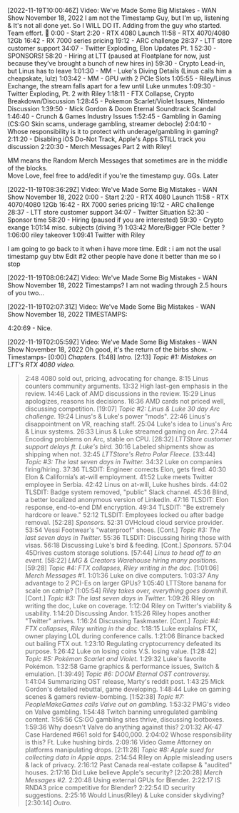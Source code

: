 [2022-11-19T10:00:46Z] Video: We've Made Some Big Mistakes - WAN Show November 18, 2022 
I am not the Timestamp Guy, but I'm up, listening & It's not all done yet. So I WILL DO IT. Adding from the guy who started. Team effort. 👊
0:00  - Start
2:20 - RTX 4080 Launch
11:58 - RTX 4070/4080 12Gb 
16:42 - RX 7000 series pricing
19:12 - ARC challenge
28:37 - LTT store customer support
34:07 - Twitter Exploding, Elon Updates Pt. 1
52:30 - SPONSORS!
58:20 - Hiring at LTT (paused at Floatplane for now, just because they’ve brought a bunch of new hires in)
59:30 - Crypto Lead-in, but Linus has to leave
1:01:30 - MM - Luke's Diving Details (Linus calls him a cheapskate, lulz) 
1:03:42 - MM - GPU with 2 PCIe Slots
1:05:55 - Riley/Linus Exchange, the stream falls apart for a few until Luke unmutes
1:09:30 - Twitter Exploding, Pt. 2 with Riley
1:18:11 - FTX Collapse, Crypto Breakdown/Discussion
1:28:45 - Pokemon Scarlet/Violet Issues, Nintendo Discussion
1:39:50 - Mick Gordon & Doom Eternal Soundtrack Scandal
1:46:40 - Crunch & Games Industry Issues
1:52:45 - Gambling in Gaming (CS:GO Skin scams, underage gambling, streamer debocle) 
2:04:10 - Whose responsibility is it to protect with underage/gambling in gaming? 
2:11:20 - Disabling iOS Do-Not Track, Apple's Apps STILL track you discussion
2:20:30 - Merch Messages Part 2 with Riley! 

MM means the Random Merch Messages that sometimes are in the middle of the blocks.  
Move Love, feel free to add/edit if you're the timestamp guy. GGs. Later

[2022-11-19T08:36:29Z] Video: We've Made Some Big Mistakes - WAN Show November 18, 2022 
0:00  - Start
2:20 - RTX 4080 Launch
11:58 - RTX 4070/4080 12Gb 
16:42 - RX 7000 series pricing
19:12 - ARC challenge
28:37 - LTT store customer support
34:07 - Twitter Situation
52:30 - Sponsor time 
58:20 - Hiring (paused if you are interested)
59:30 - Crypto exange
1:01:14 misc. subjects (diving ?)
1:03:42 More/Bigger PCIe better ?
1:06:00 riley takeover
1:09:41 Twitter with Riley


I am going to go back to it when i have more time.
Edit : i am not the usal timestamp guy btw
Edit #2 other people have done it better than me so i stop

[2022-11-19T08:06:24Z] Video: We've Made Some Big Mistakes - WAN Show November 18, 2022 
Timestamps? I am not wading through 2.5 hours of you two...

[2022-11-19T02:07:31Z] Video: We've Made Some Big Mistakes - WAN Show November 18, 2022 
TIMESTAMPS:



4:20:69 - Nice.

[2022-11-19T02:05:59Z] Video: We've Made Some Big Mistakes - WAN Show November 18, 2022 
Oh good, it's the return of the birbs show.
-Timestamps-
[0:00] *Chapters.*
[1:48] *Intro.*
[2:13] *Topic #1: Mistakes on LTT's RTX 4080 video.*
   > 2:48 4080 sold out, pricing, advocating for change.
   > 8:15 Linus counters community arguments.
   > 13:32 High last-gen emphasis in the review.
   > 14:46 Lack of AMD discussions in the review.
   > 15:29 Linus apologizes, reasons his decisions.
   > 16:36 AMD cards not priced well, discussing competition.
[19:07] *Topic #2: Linus & Luke 30 day Arc challenge.*
   > 19:24 Linus's & Luke's power "mods".
   > 22:46 Linus's disappointment on VR, reaching staff.
   > 25:04 Luke's idea to Linus's Arc & Linux systems.
   > 26:33 Linus & Luke streamed gaming on Arc.
   > 27:44 Encoding problems on Arc, stable on CPU.
[28:32] *LTTStore customer support delays ft. Luke's bird.*
   > 30:16 Labeled shipments show as shipping when not.
   > 32:45 *LTTStore's Retro Polar Fleece.*
[33:44] *Topic #3: The last seven days in Twitter.*
   > 34:32 Luke on companies firing/hiring.
   > 37:36 TLSDIT: Engineer corrects Elon, gets fired.
   > 40:30 Elon & California’s at-will employment.
   > 41:52 Luke meets Twitter employee in Serbia.
   > 42:42 Linus on at-will, Luke hushes birds.
   > 44:02 TLSDIT: Badge system removed, "public" Slack channel.
   > 45:36 Blind, a better localized anonymous version of LinkedIn.
   > 47:16 TLSDIT: Elon response, end-to-end DM encryption.
   > 49:34 TLSDIT: "Be extremely hardcore or leave."
   > 52:12 TLSDIT: Employees locked ou after badge removal.
[52:28] *Sponsors.*
   > 52:31 OVHcloud cloud service provider.
   > 53:54 Vessi Footwear's "waterproof" shoes.
[Cont.] *Topic #3: The last seven days in Twitter.*
   > 55:36 TLSDIT: Discussing hiring those with visas.
   > 56:18 Discussing Luke's bird & feeding.
[Cont.] *Sponsors.*
   > 57:04 45Drives custom storage solutions.
[57:44] *Linus to head off to an event.*
[58:22] *LMG & Creators Warehouse hiring many positions.*
[59:28] *Topic #4: FTX collapses, Riley writing in the doc.*
[1:01:06] *Merch Messages #1.*
   > 1:01:36 Luke on dive computers.
   > 1:03:37 Any advantage to 2 PCI-Es on larger GPUs?
   > 1:05:40 LTTStore banana for scale on catnip?
[1:05:54] *Riley takes over, everything goes downhill.*
[Cont.] *Topic #3: The last seven days in Twitter.*
   > 1:09:26 Riley on writing the doc, Luke on coverage.
   > 1:12:04 Riley on Twitter's viability & usability.
   > 1:14:20 Discussing Andor.
   > 1:15:26 Riley hopes another "Twitter" arrives.
   > 1:16:24 Discussing Taskmaster.
[Cont.] *Topic #4: FTX collapses, Riley writing in the doc.*
   > 1:18:15 Luke explains FTX, owner playing LOL during conference calls.
   > 1:21:06 Binance backed out bailing FTX out.
   > 1:23:10 Regulating cryptocurrency defeated its purpose.
   > 1:26:42 Luke on losing coins V.S. losing value.
[1:28:42] *Topic #5: Pokémon Scarlet and Violet.*
   > 1:29:32 Luke's favorite Pokémon.
   > 1:32:58 Game graphics & performance issues, Switch & emulation.
[1:39:49] *Topic #6: DOOM Eternal OST controversy.*
   > 1:41:04 Summarizing OST release, Marty's reddit post.
   > 1:43:25 Mick Gordon's detailed rebuttal, game developing.
   > 1:48:44 Luke on gaming scenes & gamers review-bombing.
[1:52:38] *Topic #7: PeopleMakeGames calls Valve out on gambling.*
   > 1:53:32 PMG's video on Valve gambling.
   > 1:54:48 Twitch banning unregulated gambling content.
   > 1:56:56 CS:GO gambling sites thrive, discussing lootboxes.
   > 1:59:36 Why doesn't Valve do anything against this?
   > 2:01:32 AK-47 Case Hardened #661 sold for $400,000.
   > 2:04:02 Whose responsibility is this? Ft. Luke hushing birds.
   > 2:09:16 Video Game Attorney on platforms manipulating drops.
[2:11:28] *Topic #8: Apple sued for collecting data in Apple apps.*
   > 2:14:54 Riley on Apple misleading users & lack of privacy.
   > 2:16:12 Past Canada real-estate collapse & "audited" houses.
   > 2:17:16 Did Luke believe Apple's security?
[2:20:28] *Merch Messages #2.*
   > 2:20:48 Using external GPUs for Blender.
   > 2:22:17 IS RNDA3 price competitive for Blender?
   > 2:22:54 ID security suggestions.
   > 2:25:16 Would Linus(Riley) & Luke consider skydiving?
[2:30:14] *Outro.*

